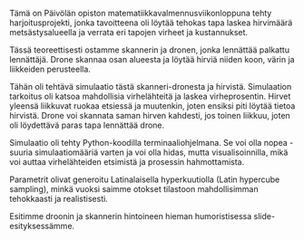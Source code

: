 Tämä on Päivölän opiston matematiikkavalmennusviikonloppuna tehty harjoitusprojekti, jonka tavoitteena oli löytää tehokas tapa laskea hirvimäärä metsästysalueella ja verrata eri tapojen virheet ja kustannukset.

Tässä teoreettisesti ostamme skannerin ja dronen, jonka lennättää palkattu lennättäjä. Drone skannaa osan alueesta ja löytää hirviä niiden koon, värin ja liikkeiden perusteella.

Tähän oli tehtävä simulaatio tästä skanneri-dronesta ja hirvistä. Simulaation tarkoitus oli katsoa mahdollisia virhelähteitä ja laskea virheprosentin. Hirvet yleensä liikkuvat ruokaa etsiessä ja muutenkin, joten ensiksi piti löytää tietoa hirvistä. Drone voi skannata saman hirven kahdesti, jos toinen liikkuu, joten oli löydettävä paras tapa lennättää drone.

Simulaatio oli tehty Python-koodilla terminaaliohjelmana. Se voi olla nopea - suuria simulaatiomääriä varten ja voi olla hidas, mutta visualisoinnilla, mikä voi auttaa virhelähteiden etsimistä ja prosessin hahmottamista.

Parametrit olivat generoitu Latinalaisella hyperkuutiolla (Latin hypercube sampling), minkä vuoksi saimme otokset tilastoon mahdollisimman tehokkaasti ja realistisesti.

Esitimme droonin ja skannerin hintoineen hieman humoristisessa slide-esityksessämme.

